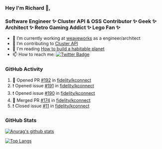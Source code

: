 ### Hey I'm Richard 👋, 

<h3 align="left">Software Engineer ✨ Cluster API & OSS Contributor ✨ Geek ✨ Architect ✨ Retro Gaming Addict ✨ Lego Fan ✨</h3>

- 🔭 I’m currently working at [weaveworks](https://github.com/weaveworks) as a engineer/architect
- 👯 I’m contributing to [Cluster API](https://github.com/kubernetes-sigs/cluster-api-provider-aws/pulls?q=is%3Aissue+is%3Apr+author%3Arichardcase+)
- 💬 I'm reading [How to build a habitable planet](https://www.amazon.co.uk/How-Build-Habitable-Planet-Humankind/dp/0691140065)
- 📫 How to reach me: [![Twitter Badge](https://img.shields.io/badge/-@fruit_case-00acee?style=flat&logo=Twitter&logoColor=white)](https://twitter.com/intent/follow?screen_name=fruit_case "Follow on Twitter")

### GitHub Activity 

<!--START_SECTION:activity-->
1. 💪 Opened PR [#192](https://github.com/fidelity/kconnect/pull/192) in [fidelity/kconnect](https://github.com/fidelity/kconnect)
2. ❗️ Opened issue [#191](https://github.com/fidelity/kconnect/issues/191) in [fidelity/kconnect](https://github.com/fidelity/kconnect)
3. ❗️ Opened issue [#190](https://github.com/fidelity/kconnect/issues/190) in [fidelity/kconnect](https://github.com/fidelity/kconnect)
4. 🎉 Merged PR [#174](https://github.com/fidelity/kconnect/pull/174) in [fidelity/kconnect](https://github.com/fidelity/kconnect)
5. ❗️ Closed issue [#11](https://github.com/fidelity/kconnect/issues/11) in [fidelity/kconnect](https://github.com/fidelity/kconnect)
<!--END_SECTION:activity-->

### GitHub Stats

[![Anurag's github stats](https://github-readme-stats.vercel.app/api?username=richardcase&count_private=true&show_icons=true)](https://github.com/anuraghazra/github-readme-stats)

[![Top Langs](https://github-readme-stats.vercel.app/api/top-langs/?username=richardcase&hide=html&layout=compact)](https://github.com/anuraghazra/github-readme-stats)
